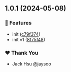 ## 1.0.1 (2024-05-08)


### 🚀 Features

- init ([c79f374](https://github.com/jaysoo/packaging-test/commit/c79f374))
- init v1 ([8f75f48](https://github.com/jaysoo/packaging-test/commit/8f75f48))

### ❤️  Thank You

- Jack Hsu @jaysoo